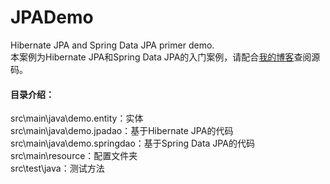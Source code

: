# JPADemo
Hibernate JPA and Spring Data JPA primer demo.    
本案例为Hibernate JPA和Spring Data JPA的入门案例，请配合[我的博客](http://blog.hayye.cn/categories/Java/JPA/)查阅源码。

 #### 目录介绍：
src\main\java\demo.entity：实体    
src\main\java\demo.jpadao：基于Hibernate JPA的代码    
src\main\java\demo.springdao：基于Spring Data JPA的代码    
src\main\resource：配置文件夹    
src\test\java：测试方法
